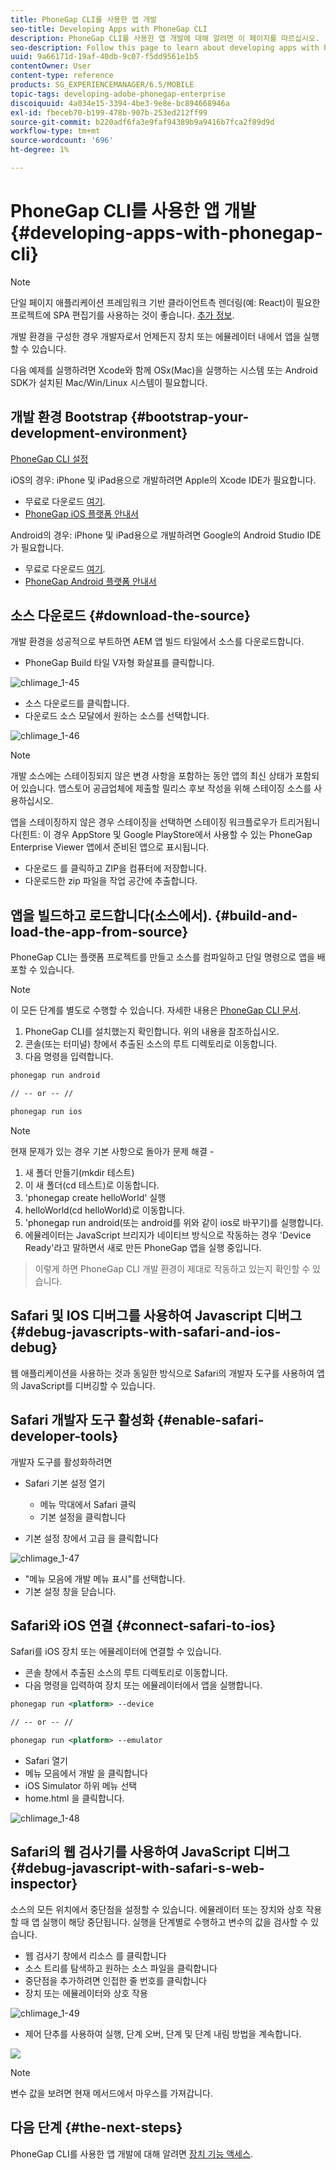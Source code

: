 ```yaml
---
title: PhoneGap CLI를 사용한 앱 개발
seo-title: Developing Apps with PhoneGap CLI
description: PhoneGap CLI를 사용한 앱 개발에 대해 알려면 이 페이지를 따르십시오.
seo-description: Follow this page to learn about developing apps with PhoneGap CLI.
uuid: 9a66171d-19af-40db-9c07-f5dd9561e1b5
contentOwner: User
content-type: reference
products: SG_EXPERIENCEMANAGER/6.5/MOBILE
topic-tags: developing-adobe-phonegap-enterprise
discoiquuid: 4a034e15-3394-4be3-9e8e-bc894668946a
exl-id: fbeceb70-b199-478b-907b-253ed212ff99
source-git-commit: b220adf6fa3e9faf94389b9a9416b7fca2f89d9d
workflow-type: tm+mt
source-wordcount: '696'
ht-degree: 1%

---
```


# PhoneGap CLI를 사용한 앱 개발{#developing-apps-with-phonegap-cli}

>[!NOTE]
>
>단일 페이지 애플리케이션 프레임워크 기반 클라이언트측 렌더링(예: React)이 필요한 프로젝트에 SPA 편집기를 사용하는 것이 좋습니다. [추가 정보](/help/sites-developing/spa-overview.md).

개발 환경을 구성한 경우 개발자로서 언제든지 장치 또는 에뮬레이터 내에서 앱을 실행할 수 있습니다.

다음 예제를 실행하려면 Xcode와 함께 OSx(Mac)을 실행하는 시스템 또는 Android SDK가 설치된 Mac/Win/Linux 시스템이 필요합니다.

## 개발 환경 Bootstrap {#bootstrap-your-development-environment}

[PhoneGap CLI 설정](https://docs.phonegap.com/en/4.0.0/guide_cli_index.md.html#The%20Command-Line%20Interface)

iOS의 경우: iPhone 및 iPad용으로 개발하려면 Apple의 Xcode IDE가 필요합니다.

* 무료로 다운로드 [여기](https://developer.apple.com/xcode/downloads/).
* [PhoneGap iOS 플랫폼 안내서](https://docs.phonegap.com/en/4.0.0/guide_platforms_ios_index.md.html#iOS%20Platform%20Guide)

Android의 경우: iPhone 및 iPad용으로 개발하려면 Google의 Android Studio IDE가 필요합니다.

* 무료로 다운로드 [여기](https://developer.android.com/sdk/index.html).
* [PhoneGap Android 플랫폼 안내서](https://docs.phonegap.com/en/4.0.0/guide_platforms_android_index.md.html#Android%20Platform%20Guide)

## 소스 다운로드 {#download-the-source}

개발 환경을 성공적으로 부트하면 AEM 앱 빌드 타일에서 소스를 다운로드합니다.

* PhoneGap Build 타일 V자형 화살표를 클릭합니다.

![chlimage_1-45](assets/chlimage_1-45.png)

* 소스 다운로드를 클릭합니다.
* 다운로드 소스 모달에서 원하는 소스를 선택합니다.

![chlimage_1-46](assets/chlimage_1-46.png)

>[!NOTE]
>
>개발 소스에는 스테이징되지 않은 변경 사항을 포함하는 동안 앱의 최신 상태가 포함되어 있습니다. 앱스토어 공급업체에 제출할 릴리스 후보 작성을 위해 스테이징 소스를 사용하십시오.
>
>앱을 스테이징하지 않은 경우 스테이징을 선택하면 스테이징 워크플로우가 트리거됩니다(힌트: 이 경우 AppStore 및 Google PlayStore에서 사용할 수 있는 PhoneGap Enterprise Viewer 앱에서 준비된 앱으로 표시됩니다.

* 다운로드 를 클릭하고 ZIP을 컴퓨터에 저장합니다.
* 다운로드한 zip 파일을 작업 공간에 추출합니다.

## 앱을 빌드하고 로드합니다(소스에서). {#build-and-load-the-app-from-source}

PhoneGap CLI는 플랫폼 프로젝트를 만들고 소스를 컴파일하고 단일 명령으로 앱을 배포할 수 있습니다.

>[!NOTE]
>
>이 모든 단계를 별도로 수행할 수 있습니다. 자세한 내용은 [PhoneGap CLI 문서](https://phonegap.com/blog/2014/11/13/phonegap-cli-3-6-3/).

1. PhoneGap CLI를 설치했는지 확인합니다. 위의 내용을 참조하십시오.
1. 콘솔(또는 터미널) 창에서 추출된 소스의 루트 디렉토리로 이동합니다.
1. 다음 명령을 입력합니다.

```xml
phonegap run android

// -- or -- //

phonegap run ios
```

>[!NOTE]
>
>현재 문제가 있는 경우 기본 사항으로 돌아가 문제 해결 -
>
>1. 새 폴더 만들기(mkdir 테스트)
>1. 이 새 폴더(cd 테스트)로 이동합니다.
>1. &#39;phonegap create helloWorld&#39; 실행
>1. helloWorld(cd helloWorld)로 이동합니다.
>1. &#39;phonegap run android(또는 android를 위와 같이 ios로 바꾸기)를 실행합니다.
>1. 에뮬레이터는 JavaScript 브리지가 네이티브 방식으로 작동하는 경우 &#39;Device Ready&#39;라고 말하면서 새로 만든 PhoneGap 앱을 실행 중입니다.

>
>이렇게 하면 PhoneGap CLI 개발 환경이 제대로 작동하고 있는지 확인할 수 있습니다.

## Safari 및 IOS 디버그를 사용하여 Javascript 디버그 {#debug-javascripts-with-safari-and-ios-debug}

웹 애플리케이션을 사용하는 것과 동일한 방식으로 Safari의 개발자 도구를 사용하여 앱의 JavaScript를 디버깅할 수 있습니다.

## Safari 개발자 도구 활성화 {#enable-safari-developer-tools}

개발자 도구를 활성화하려면

* Safari 기본 설정 열기

   * 메뉴 막대에서 Safari 클릭
   * 기본 설정을 클릭합니다

* 기본 설정 창에서 고급 을 클릭합니다

![chlimage_1-47](assets/chlimage_1-47.png)

* &quot;메뉴 모음에 개발 메뉴 표시&quot;를 선택합니다.
* 기본 설정 창을 닫습니다.

## Safari와 iOS 연결 {#connect-safari-to-ios}

Safari를 iOS 장치 또는 에뮬레이터에 연결할 수 있습니다.

* 콘솔 창에서 추출된 소스의 루트 디렉토리로 이동합니다.
* 다음 명령을 입력하여 장치 또는 에뮬레이터에서 앱을 실행합니다.

```xml
phonegap run <platform> --device

// -- or -- //

phonegap run <platform> --emulator
```

* Safari 열기
* 메뉴 모음에서 개발 을 클릭합니다
* iOS Simulator 하위 메뉴 선택
* home.html 을 클릭합니다.

![chlimage_1-48](assets/chlimage_1-48.png)

## Safari의 웹 검사기를 사용하여 JavaScript 디버그 {#debug-javascript-with-safari-s-web-inspector}

소스의 모든 위치에서 중단점을 설정할 수 있습니다. 에뮬레이터 또는 장치와 상호 작용할 때 앱 실행이 해당 중단됩니다. 실행을 단계별로 수행하고 변수의 값을 검사할 수 있습니다.

* 웹 검사기 창에서 리소스 를 클릭합니다
* 소스 트리를 탐색하고 원하는 소스 파일을 클릭합니다
* 중단점을 추가하려면 인접한 줄 번호를 클릭합니다
* 장치 또는 에뮬레이터와 상호 작용

![chlimage_1-49](assets/chlimage_1-49.png)

* 제어 단추를 사용하여 실행, 단계 오버, 단계 및 단계 내림 방법을 계속합니다.

![](do-not-localize/chlimage_1-4.png)

>[!NOTE]
>
>변수 값을 보려면 현재 메서드에서 마우스를 가져갑니다.

## 다음 단계 {#the-next-steps}

PhoneGap CLI를 사용한 앱 개발에 대해 알려면 [장치 기능 액세스](/help/mobile/phonegap-access-device-features.md).
